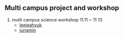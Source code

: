## Multi campus  project and workshop

1. multi campus science workshop 11.11 ~ 11 13
   - [leejeahyuk](https://github.com/LeeJeaHyuk/MulcamProject02/blob/master/leejeahyuk/README_leejeahyuk.md)
   - [jungmin](https://github.com/LeeJeaHyuk/MulcamProject02/tree/master/jungmin)
